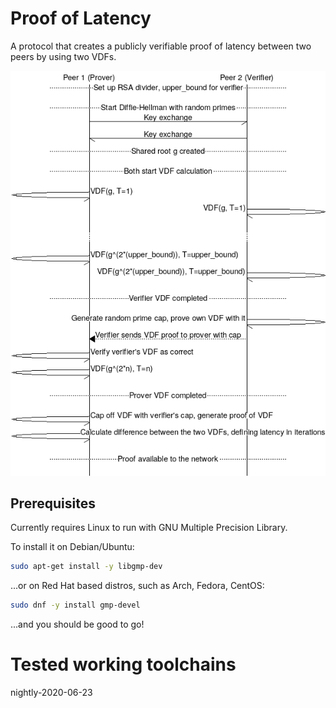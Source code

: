 # Proof of Latency
A protocol that creates a publicly verifiable proof of latency between two peers by using two VDFs.

![Protocol Diagram](protocol.png)

## Prerequisites
Currently requires Linux to run with GNU Multiple Precision Library.

To install it on Debian/Ubuntu:
```bash
sudo apt-get install -y libgmp-dev
```

...or on Red Hat based distros, such as Arch, Fedora, CentOS:
```bash
sudo dnf -y install gmp-devel
```

...and you should be good to go!

# Tested working toolchains
nightly-2020-06-23

